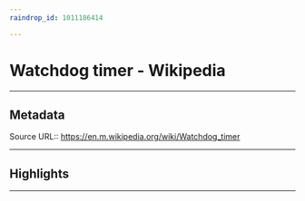 ```yaml
---
raindrop_id: 1011186414

---
```


# Watchdog timer - Wikipedia

___
## Metadata
Source URL:: https://en.m.wikipedia.org/wiki/Watchdog_timer


___
## Highlights
___